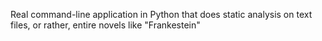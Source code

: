Real command-line application in Python that does static analysis on text files, or rather, entire novels like "Frankestein" 
